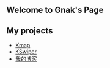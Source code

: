 ## Welcome to Gnak's Page

## My projects

- [Kmap](https://github.com/Heathennn/Kmap)
- [KSwiper](https://github.com/Heathennn/K_Swiper)
- [我的博客](http://www.godkang.com)